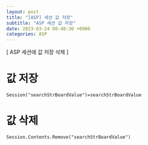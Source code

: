 ```yaml
---  
layout: post  
title: "[ASP] 세션 값 저장"  
subtitle: "ASP 세션 값 저장"  
date: 2023-03-24 08:40:30 +0900  
categories: ASP  
---  
```

[ ASP 세션에 값 저장 삭제 ]  
  
  
  
# 값 저장  
  
	Session("searchStrBoardValue")=searchStrBoardValue  
  
# 값 삭제   
  
  
	Session.Contents.Remove("searchStrBoardValue")  
  
		  
                                                                                                                                                                       
